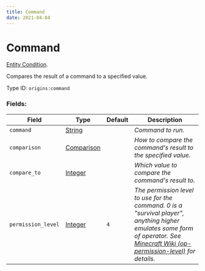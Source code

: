 ```yaml
---
title: Command
date: 2021-04-04
---
```

# Command

[Entity Condition](../entity_conditions.md).

Compares the result of a command to a specified value.

Type ID: `origins:command`

### Fields:

Field  | Type | Default | Description
-------|------|---------|-------------
`command` | [String](../data_types/string.md) | |  _Command to run._
`comparison` | [Comparison](../data_types/comparison.md) | |  _How to compare the command's result to the specified value._
`compare_to` | [Integer](../data_types/integer.md) | | _Which value to compare the command's result to._
`permission_level` | [Integer](../data_types/integer.md) | `4` | _The permission level to use for the command. 0 is a "survival player", anything higher emulates some form of operator. See [Minecraft Wiki (op-permission-level)](https://minecraft.fandom.com/wiki/Server.properties#op-permission-level) for details._
